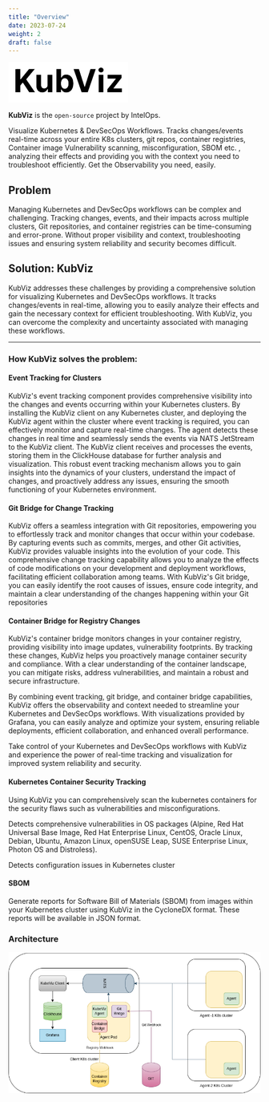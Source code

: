```yaml
---
title: "Overview"
date: 2023-07-24
weight: 2
draft: false
---
```



![KubViz](./logowithName.png)

**KubViz** is the `open-source` project by IntelOps.

Visualize Kubernetes & DevSecOps Workflows. Tracks changes/events real-time across your entire K8s clusters, git repos, container registries, Container image Vulnerability scanning, misconfiguration, SBOM etc. , analyzing their effects and providing you with the context you need to troubleshoot efficiently. Get the Observability you need, easily.

## Problem

Managing Kubernetes and DevSecOps workflows can be complex and challenging. Tracking changes, events, and their impacts across multiple clusters, Git repositories, and container registries can be time-consuming and error-prone. Without proper visibility and context, troubleshooting issues and ensuring system reliability and security becomes difficult.

## Solution: KubViz

KubViz addresses these challenges by providing a comprehensive solution for visualizing Kubernetes and DevSecOps workflows. It tracks changes/events in real-time, allowing you to easily analyze their effects and gain the necessary context for efficient troubleshooting. With KubViz, you can overcome the complexity and uncertainty associated with managing these workflows.

-------------------------

### How KubViz solves the problem:

#### Event Tracking for Clusters

KubViz's event tracking component provides comprehensive visibility into the changes and events occurring within your Kubernetes clusters. By installing the KubViz client on any Kubernetes cluster, and deploying the KubViz agent within the cluster where event tracking is required, you can effectively monitor and capture real-time changes. The agent detects these changes in real time and seamlessly sends the events via NATS JetStream to the KubViz client. The KubViz client receives and processes the events, storing them in the ClickHouse database for further analysis and visualization. This robust event tracking mechanism allows you to gain insights into the dynamics of your clusters, understand the impact of changes, and proactively address any issues, ensuring the smooth functioning of your Kubernetes environment.

#### Git Bridge for Change Tracking 

KubViz offers a seamless integration with Git repositories, empowering you to effortlessly track and monitor changes that occur within your codebase. By capturing events such as commits, merges, and other Git activities, KubViz provides valuable insights into the evolution of your code. This comprehensive change tracking capability allows you to analyze the effects of code modifications on your development and deployment workflows, facilitating efficient collaboration among teams. With KubViz's Git bridge, you can easily identify the root causes of issues, ensure code integrity, and maintain a clear understanding of the changes happening within your Git repositories

#### Container Bridge for Registry Changes 

KubViz's container bridge monitors changes in your container registry, providing visibility into image updates, vulnerability footprints. By tracking these changes, KubViz helps you proactively manage container security and compliance. With a clear understanding of the container landscape, you can mitigate risks, address vulnerabilities, and maintain a robust and secure infrastructure.

By combining event tracking, git bridge, and container bridge capabilities, KubViz offers the observability and context needed to streamline your Kubernetes and DevSecOps workflows. With visualizations provided by Grafana, you can easily analyze and optimize your system, ensuring reliable deployments, efficient collaboration, and enhanced overall performance.

Take control of your Kubernetes and DevSecOps workflows with KubViz and experience the power of real-time tracking and visualization for improved system reliability and security.

#### Kubernetes Container Security Tracking

Using KubViz you can comprehensively scan the kubernetes containers for the security flaws such as vulnerabilities and misconfigurations.

Detects comprehensive vulnerabilities in OS packages (Alpine, Red Hat Universal Base Image, Red Hat Enterprise Linux, CentOS, Oracle Linux, Debian, Ubuntu, Amazon Linux, openSUSE Leap, SUSE Enterprise Linux, Photon OS and Distroless).

Detects configuration issues in Kubernetes cluster

#### SBOM

Generate reports for Software Bill of Materials (SBOM) from images within your Kubernetes cluster using KubViz in the CycloneDX format. These reports will be available in JSON format.

### Architecture

![KuViz-arch-diagram](./kubviz.png)

